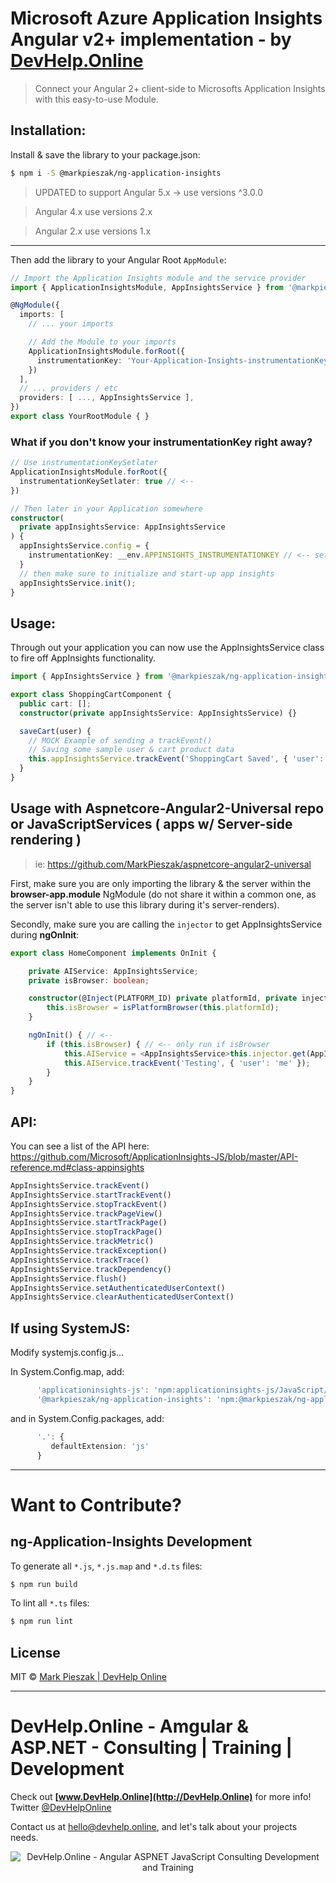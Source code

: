 # Microsoft Azure Application Insights Angular v2+ implementation - by [DevHelp.Online](http://www.DevHelp.Online)

> Connect your Angular 2+ client-side to Microsofts Application Insights with this easy-to-use Module.

## Installation:

Install & save the library to your package.json:

```bash
$ npm i -S @markpieszak/ng-application-insights
```

> UPDATED to support Angular 5.x -> use versions ^3.0.0

> Angular 4.x use versions 2.x

> Angular 2.x use versions 1.x

---

Then add the library to your Angular Root `AppModule`:

```typescript
// Import the Application Insights module and the service provider
import { ApplicationInsightsModule, AppInsightsService } from '@markpieszak/ng-application-insights';

@NgModule({
  imports: [
    // ... your imports

    // Add the Module to your imports 
    ApplicationInsightsModule.forRoot({
      instrumentationKey: 'Your-Application-Insights-instrumentationKey'
    })
  ],
  // ... providers / etc
  providers: [ ..., AppInsightsService ],
})
export class YourRootModule { }
```

### What if you don't know your instrumentationKey right away?

```typescript
// Use instrumentationKeySetlater
ApplicationInsightsModule.forRoot({
  instrumentationKeySetlater: true // <--
})

// Then later in your Application somewhere
constructor(
  private appInsightsService: AppInsightsService
) {
  appInsightsService.config = {
    instrumentationKey: __env.APPINSIGHTS_INSTRUMENTATIONKEY // <-- set it later sometime
  }
  // then make sure to initialize and start-up app insights
  appInsightsService.init();
}

```

## Usage:

Through out your application you can now use the AppInsightsService class to fire off AppInsights functionality.

```typescript
import { AppInsightsService } from '@markpieszak/ng-application-insights';

export class ShoppingCartComponent {
  public cart: [];
  constructor(private appInsightsService: AppInsightsService) {}

  saveCart(user) {
    // MOCK Example of sending a trackEvent()
    // Saving some sample user & cart product data
    this.appInsightsService.trackEvent('ShoppingCart Saved', { 'user': user.id, 'cart': cart.id });
  }
}
```

## Usage with Aspnetcore-Angular2-Universal repo or JavaScriptServices ( apps w/ Server-side rendering )

> ie: https://github.com/MarkPieszak/aspnetcore-angular2-universal

First, make sure you are only importing the library & the server within the **browser-app.module** NgModule (do not share it within a common one, as the server isn't able to use this library during it's server-renders).

Secondly, make sure you are calling the `injector` to get AppInsightsService during **ngOnInit**:

```typescript
export class HomeComponent implements OnInit {

    private AIService: AppInsightsService;
    private isBrowser: boolean;

    constructor(@Inject(PLATFORM_ID) private platformId, private injector: Injector) {
        this.isBrowser = isPlatformBrowser(this.platformId);
    }

    ngOnInit() { // <-- 
        if (this.isBrowser) { // <-- only run if isBrowser
            this.AIService = <AppInsightsService>this.injector.get(AppInsightsService); // <-- using the Injector, get the Service
            this.AIService.trackEvent('Testing', { 'user': 'me' });
        } 
    }
}
```

## API:

You can see a list of the API here: https://github.com/Microsoft/ApplicationInsights-JS/blob/master/API-reference.md#class-appinsights

```typescript
AppInsightsService.trackEvent()
AppInsightsService.startTrackEvent()
AppInsightsService.stopTrackEvent()
AppInsightsService.trackPageView()
AppInsightsService.startTrackPage()
AppInsightsService.stopTrackPage()
AppInsightsService.trackMetric()
AppInsightsService.trackException()
AppInsightsService.trackTrace()
AppInsightsService.trackDependency()
AppInsightsService.flush()
AppInsightsService.setAuthenticatedUserContext()
AppInsightsService.clearAuthenticatedUserContext()
```

## If using SystemJS:

Modify systemjs.config.js...

In System.Config.map, add:

```typescript
      'applicationinsights-js': 'npm:applicationinsights-js/JavaScript/JavaScriptSDK.Module/AppInsightsModule.js',
      '@markpieszak/ng-application-insights': 'npm:@markpieszak/ng-application-insights/dist/index.js'
```

and in System.Config.packages, add:

```typescript
      '.': {
         defaultExtension: 'js'
      }
```

---

# Want to Contribute?

## ng-Application-Insights Development

To generate all `*.js`, `*.js.map` and `*.d.ts` files:

```bash
$ npm run build
```

To lint all `*.ts` files:

```bash
$ npm run lint
```

## License

MIT © [Mark Pieszak | DevHelp Online](mailto:hello@devhelp.online)

----

# DevHelp.Online - Amgular & ASP.NET - Consulting | Training | Development

Check out **[www.DevHelp.Online](http://DevHelp.Online)** for more info! Twitter [@DevHelpOnline](https://twitter.com/DevHelpOnline)

Contact us at <hello@devhelp.online>, and let's talk about your projects needs.

<p align="center">
    <img src="https://s3.amazonaws.com/media-p.slid.es/uploads/768119/images/4272479/Screen_Shot_2017-10-27_at_6.58.34_PM.png" alt="DevHelp.Online - Angular ASPNET JavaScript Consulting Development and Training">
</p>
